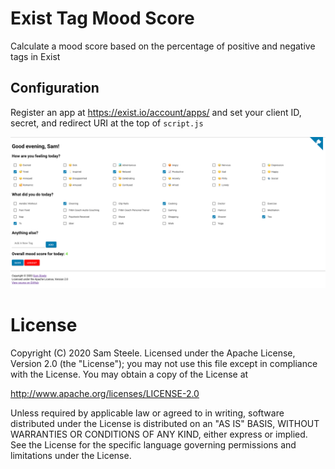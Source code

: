# Exist Tag Mood Score
Calculate a mood score based on the percentage of positive and negative tags in Exist

## Configuration
Register an app at https://exist.io/account/apps/ and set your client ID, secret, and redirect URI at the top of `script.js`

![Screenshot](https://raw.githubusercontent.com/c99koder/exist-tag-mood-score/master/screenshot.png)

# License

Copyright (C) 2020 Sam Steele. Licensed under the Apache License, Version 2.0 (the "License"); you may not use this file except in compliance with the License. You may obtain a copy of the License at

http://www.apache.org/licenses/LICENSE-2.0

Unless required by applicable law or agreed to in writing, software distributed under the License is distributed on an "AS IS" BASIS, WITHOUT WARRANTIES OR CONDITIONS OF ANY KIND, either express or implied. See the License for the specific language governing permissions and limitations under the License.
